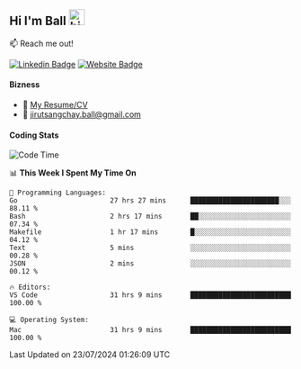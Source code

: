 ## Hi I'm Ball <img src="https://user-images.githubusercontent.com/1303154/88677602-1635ba80-d120-11ea-84d8-d263ba5fc3c0.gif" width="28px" height="28px" alt="hi">
 
:mailbox: Reach me out!

[![Linkedin Badge](https://img.shields.io/badge/-Jirut-0e76a8?style=flat&labelColor=0e76a8&logo=linkedin&logoColor=white)](https://www.linkedin.com/in/jirut-sangchay-338370251)
[![Website Badge](https://img.shields.io/badge/Website-184aa8?logo=website&logoColor=)](https://resume-jirut.web.app)

<!-- TODO: Add last video link -->
#### Bizness
- :paperclip: [My Resume/CV](https://github.com/Jirut01/Jirut01/blob/main/resume_jirut.pdf)
- :email: jirutsangchay.ball@gmail.com

#### Coding Stats


<!--START_SECTION:waka-->
![Code Time](http://img.shields.io/badge/Code%20Time-1%2C343%20hrs%2058%20mins-blue)

📊 **This Week I Spent My Time On** 

```text
💬 Programming Languages: 
Go                       27 hrs 27 mins      ██████████████████████░░░   88.11 % 
Bash                     2 hrs 17 mins       ██░░░░░░░░░░░░░░░░░░░░░░░   07.34 % 
Makefile                 1 hr 17 mins        █░░░░░░░░░░░░░░░░░░░░░░░░   04.12 % 
Text                     5 mins              ░░░░░░░░░░░░░░░░░░░░░░░░░   00.28 % 
JSON                     2 mins              ░░░░░░░░░░░░░░░░░░░░░░░░░   00.12 % 

🔥 Editors: 
VS Code                  31 hrs 9 mins       █████████████████████████   100.00 % 

💻 Operating System: 
Mac                      31 hrs 9 mins       █████████████████████████   100.00 % 
```


 Last Updated on 23/07/2024 01:26:09 UTC
<!--END_SECTION:waka-->
